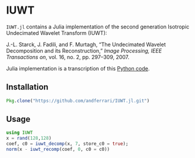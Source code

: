 # IUWT

`IUWT.jl` contains a Julia implementation of the second generation Isotropic Undecimated Wavelet Transform (IUWT):

J.-L. Starck, J. Fadili, and F. Murtagh, “The Undecimated Wavelet Decomposition and its Reconstruction,” *Image Processing, IEEE Transactions on*, vol. 16, no. 2, pp. 297–309, 2007.

Julia implementation is a transcription of this [Python code](https://github.com/ratt-ru/PyMORESANE/blob/master/pymoresane/iuwt.py).

## Installation

```julia
Pkg.clone("https://github.com/andferrari/IUWT.jl.git")
```
## Usage

```julia
using IUWT
x = rand(128,128)
coef, c0 = iuwt_decomp(x, 7, store_c0 = true);
norm(x - iuwt_recomp(coef, 0, c0 = c0))
```





